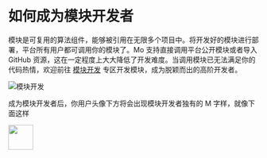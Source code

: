 # 如何成为模块开发者
模块是可复用的算法组件，能够被引用在无限多个项目中。将开发好的模块进行部署，平台所有用户都可调用你的模块了。Mo 支持直接调用平台公开模块或者导入 GitHub 资源，这在一定程度上大大降低了开发难度。当调用模块已无法满足你的代码热情，欢迎前往 [模块开发](http://www.momodel.cn:8899/modules) 专区开发模块，成为脱颖而出的高阶开发者。

![模块开发](https://ww3.sinaimg.cn/large/006tKfTcly1g0iqrn4baij31jq0u046z.jpg)

成为模块开发者后，你用户头像下方将会出现模块开发者独有的 M 字样，就像下面这样

<img src='https://ww3.sinaimg.cn/large/006tNc79gy1g2358b3v47j302u028wef.jpg' width=50>


